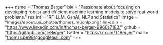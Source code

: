 +++
name = "Thomas Berger"
bio = "Passionate about focusing on developing robust and efficient machine learning models to solve real-world problems."
res_int = "RF, LLM, GenAI, NLP and Statistics"
image = "images/about_us_photos/thomas_mucnlp.png"
linkedin = "https://www.linkedin.com/in/thomas-berger-9960a7183/"
github = "https://github.com/T-Berger"
twitter = "https://x.com/T1Berger"
mail = "thomas.be98@googlemail.com"
+++